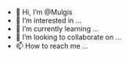 - 👋 Hi, I’m @Mulgis
- 👀 I’m interested in ...
- 🌱 I’m currently learning ...
- 💞️ I’m looking to collaborate on ...
- 📫 How to reach me ...

<!---
Mulgis/Mulgis is a ✨ special ✨ repository because its `README.md` (this file) appears on your GitHub profile.
You can click the Preview link to take a look at your changes.
--->
